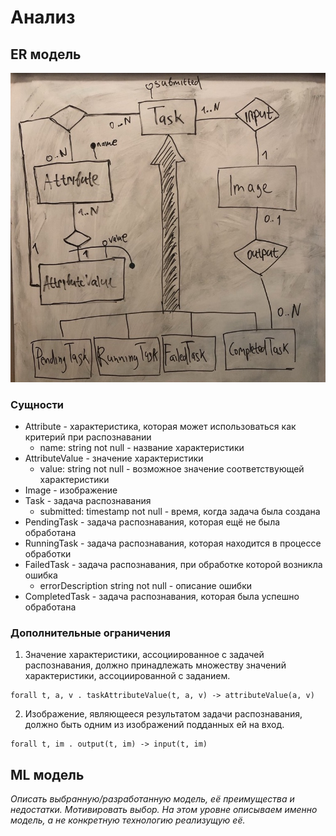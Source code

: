 # Анализ

## ER модель

![Diagram](./2.analysis.erd.jpg)

### Сущности

* Attribute - характеристика, которая может использоваться как критерий при распознавании
    * name: string not null - название характеристики
* AttributeValue - значение характеристики
    * value: string not null - возможное значение соответствующей характеристики
* Image - изображение
* Task - задача распознавания
    * submitted: timestamp not null - время, когда задача была создана
* PendingTask - задача распознавания, которая ещё не была обработана
* RunningTask - задача распознавания, которая находится в процессе обработки
* FailedTask - задача распознавания, при обработке которой возникла ошибка
    * errorDescription string not null - описание ошибки
* CompletedTask - задача распознавания, которая была успешно обработана

### Дополнительные ограничения

1. Значение характеристики, ассоциированное с задачей распознавания, должно принадлежать множеству значений характеристики, ассоциированной с заданием.
```
forall t, a, v . taskAttributeValue(t, a, v) -> attributeValue(a, v)
```
2. Изображение, являющееся результатом задачи распознавания, должно быть одним из изображений подданных ей на вход. 
```
forall t, im . output(t, im) -> input(t, im)
```

## ML модель

*Описать выбранную/разработанную модель, её преимущества и недостатки.
Мотивировать выбор.
На этом уровне описываем именно модель, а не конкретную технологию реализущую её.*
